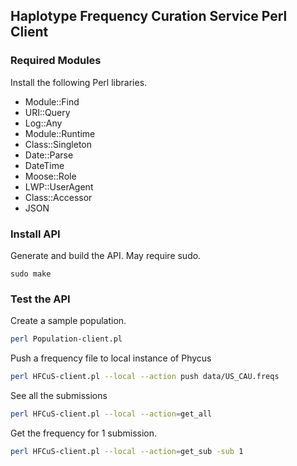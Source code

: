 ## Haplotype Frequency Curation Service Perl Client

### Required Modules
Install the following Perl libraries.

- Module::Find
- URI::Query
- Log::Any
- Module::Runtime
- Class::Singleton
- Date::Parse
- DateTime
- Moose::Role
- LWP::UserAgent
- Class::Accessor
- JSON

### Install API
Generate and build the API. May require sudo. 
```
sudo make
```

### Test the API 
Create a sample population.
```bash
perl Population-client.pl
```

Push a frequency file to local instance of Phycus
```bash
perl HFCuS-client.pl --local --action push data/US_CAU.freqs
```

See all the submissions
```bash
perl HFCuS-client.pl --local --action=get_all
```

Get the frequency for 1 submission.
```bash
perl HFCuS-client.pl --local --action=get_sub -sub 1
```


